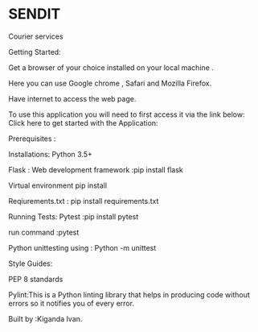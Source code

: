 # SENDIT

Courier services

Getting Started:

Get a browser of your choice installed on your local machine .

Here you can use Google chrome , Safari and Mozilla Firefox.

Have internet to access the web page.

To use this application you will need to first access it via the link below:
Click here to get started with the Application: 

Prerequisites :

Installations:
Python 3.5+ 

Flask : Web development framework :pip install flask

Virtual environment pip install 

Reqiurements.txt : pip install requirements.txt

Running Tests:
 Pytest :pip install pytest

 run command :pytest

 Python unittesting using : Python -m unittest

Style Guides:

PEP 8 standards

Pylint:This is a Python linting library that helps in producing code without
errors so it notifies you of every error.


Built by :Kiganda Ivan.
